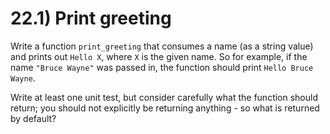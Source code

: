 # 22.1) Print greeting

Write a function `print_greeting` that consumes a name (as a string value) and
prints out `Hello X`, where `X` is the given name. So for example, if the name
`"Bruce Wayne"` was passed in, the function should print `Hello Bruce Wayne`.

Write at least one unit test, but consider carefully what the function should
return; you should not explicitly be returning anything - so what is returned by
default?

